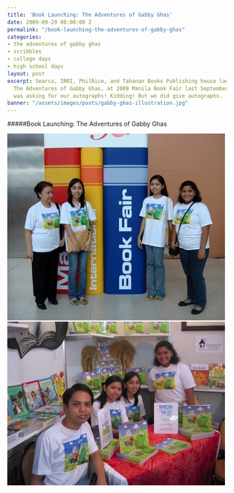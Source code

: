 ```yaml
---
title: 'Book Launching: The Adventures of Gabby Ghas'
date: 2009-09-29 00:00:00 Z
permalink: "/book-launching-the-adventures-of-gabby-ghas"
categories:
- the adventures of gabby ghas
- scribbles
- college days
- high school days
layout: post
excerpt: Searca, IRRI, PhilRice, and Tahanan Books Publishing house launches our work,
  The Adventures of Gabby Ghas, at 2009 Manila Book Fair last September 29. Everyone
  was asking for our autographs! Kidding! But we did give autographs.
banner: "/assets/images/posts/gabby-ghas-illustration.jpg"
---
```


#####Book Launching: The Adventures of  Gabby Ghas

![The whole team at Manila Book Fair 2009](/assets/images/posts/manila-book-fair.jpg)
![The whole team at Manila Book Fair 2009](/assets/images/posts/gabby-ghas-team.jpg)
